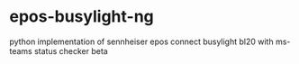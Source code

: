 # epos-busylight-ng
python implementation of sennheiser epos connect busylight bl20 with ms-teams status checker beta

